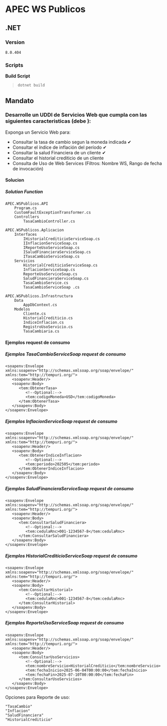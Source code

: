 # APEC WS Publicos

## .NET
### Version
`8.0.404`
### Scripts
**Build Script**
> `dotnet build`


## Mandato
### Desarrolle un UDDI de Servicios Web que cumpla con las siguientes caracteristicas (debe ):

Exponga un Servicio Web para:
- Consultar la tasa de cambio segun la moneda indicada ✔
- Consultar el índice de inflación del período ✔
- Consultar la salud Financiera de un cliente ✔
- Consultar el historial crediticio de un cliente 
- Consulta de Uso de Web Services (Filtros: Nombre WS, Rango de fecha de invocación)

#### Solucion

##### Solution Function
```
APEC.WSPublicos.API
    Program.cs
    CustomFaultExceptionTransformer.cs
    Controllers
        TasaCambioController.cs

APEC.WSPublicos.Aplicacion
    Interfaces
        IHistorialCrediticioServiceSoap.cs
        IInflacionServiceSoap.cs
        IReporteUsoServiceSoap.cs
        ISaludFinancieraServiceSoap.cs
        ITasaCambioServiceSoap.cs
    Servicios
        HistorialCrediticioServiceSoap.cs
        InflacionServiceSoap.cs
        ReporteUsoServiceSoap.cs
        SaludFinancieraServiceSoap.cs
        TasaCambioService.cs
        TasaCambioServiceSoap .cs

APEC.WSPublicos.Infrastructura
    Data
        AppDbContext.cs
    Modelos
        Cliente.cs
        HistorialCrediticio.cs
        IndiceInflacion.cs
        RegistroUsoServicio.cs
        TasaCambiaria.cs
```

#### Ejemplos request de consumo
##### Ejemplos TasaCambioServiceSoap request de consumo

```
<soapenv:Envelope xmlns:soapenv="http://schemas.xmlsoap.org/soap/envelope/" xmlns:tem="http://tempuri.org/">
   <soapenv:Header/>
   <soapenv:Body>
      <tem:ObtenerTasa>
         <!--Optional:-->
         <tem:codigoMoneda>USD</tem:codigoMoneda>
      </tem:ObtenerTasa>
   </soapenv:Body>
</soapenv:Envelope>
```

##### Ejemplos InflacionServiceSoap request de consumo

```
<soapenv:Envelope xmlns:soapenv="http://schemas.xmlsoap.org/soap/envelope/" xmlns:tem="http://tempuri.org/">
   <soapenv:Header/>
   <soapenv:Body>
      <tem:ObtenerIndiceInflacion>
         <!--Optional:-->
         <tem:periodo>202505</tem:periodo>
      </tem:ObtenerIndiceInflacion>
   </soapenv:Body>
</soapenv:Envelope>
```

##### Ejemplos SaludFinancieraServiceSoap request de consumo

```
<soapenv:Envelope xmlns:soapenv="http://schemas.xmlsoap.org/soap/envelope/" xmlns:tem="http://tempuri.org/">
   <soapenv:Header/>
   <soapenv:Body>
      <tem:ConsultarSaludFinanciera>
         <!--Optional:-->
         <tem:cedulaRnc>001-1234567-8</tem:cedulaRnc>
      </tem:ConsultarSaludFinanciera>
   </soapenv:Body>
</soapenv:Envelope>
```
##### Ejemplos HistorialCrediticioServiceSoap request de consumo

```
<soapenv:Envelope xmlns:soapenv="http://schemas.xmlsoap.org/soap/envelope/" xmlns:tem="http://tempuri.org/">
   <soapenv:Header/>
   <soapenv:Body>
      <tem:ConsultarHistorial>
         <!--Optional:-->
         <tem:cedulaRnc>001-1234567-8</tem:cedulaRnc>
      </tem:ConsultarHistorial>
   </soapenv:Body>
</soapenv:Envelope>
```

##### Ejemplos ReporteUsoServiceSoap request de consumo

```
<soapenv:Envelope xmlns:soapenv="http://schemas.xmlsoap.org/soap/envelope/" xmlns:tem="http://tempuri.org/">
   <soapenv:Header/>
   <soapenv:Body>
      <tem:ConsultarUsoServicios>
         <!--Optional:-->
         <tem:nombreServicio>HistorialCrediticio</tem:nombreServicio>
         <tem:fechaInicio>2025-06-04T00:00:00</tem:fechaInicio>
         <tem:fechaFin>2025-07-10T00:00:00</tem:fechaFin>
      </tem:ConsultarUsoServicios>
   </soapenv:Body>
</soapenv:Envelope>
```

Opciones para Reporte de uso:

```
"TasaCambio"
"Inflacion"
"SaludFinanciera"
"HistorialCrediticio"
```



  
